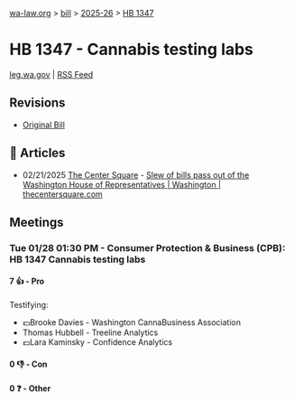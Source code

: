 [wa-law.org](/) > [bill](/bill/) > [2025-26](/bill/2025-26/) > [HB 1347](/bill/2025-26/hb/1347/)

# HB 1347 - Cannabis testing labs
[leg.wa.gov](https://app.leg.wa.gov/billsummary?BillNumber=1347&Year=2025&Initiative=false) | [RSS Feed](./rss.xml)

## Revisions
* [Original Bill](1/)

## 📰 Articles
* 02/21/2025 [The Center Square](/org/the_center_square/) - [Slew of bills pass out of the Washington House of Representatives | Washington | thecentersquare.com](https://www.thecentersquare.com/washington/article_67329b24-eff2-11ef-8f14-c7be1b7a4b31.html#:~:text=House%20Bill%201347)

## Meetings
### Tue 01/28 01:30 PM - Consumer Protection & Business (CPB): HB 1347 Cannabis testing labs
#### 7 👍 - Pro
Testifying:
* 💵Brooke Davies - Washington CannaBusiness Association
* Thomas Hubbell - Treeline Analytics
* 💵Lara Kaminsky - Confidence Analytics

#### 0 👎 - Con

#### 0 ❓ - Other
